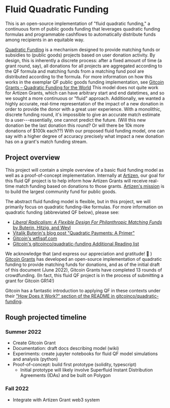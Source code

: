 # Fluid Quadratic Funding

This is an open-source implementation of "fluid quadratic funding," a continuous form of public goods funding that 
leverages quadratic funding formulas and programmable cashflows to automatically distribute funds among recipients in an
equitable way. 

[Quadratic Funding](https://vitalik.ca/general/2019/12/07/quadratic.html) is a mechanism designed to provide matching funds 
or subsidies to (public goods) projects based on 
user donation activity. By design, this is inherently a discrete process: after a fixed amount of time (a
grant round, say), all donations for all projects are aggregated according to the QF formula and matching funds from a
matching fund pool are distributed according to the formula. For more information on how this works in 
the exemplar QF public goods funding implementation, see [Gitcoin Grants – Quadratic Funding for the World](https://gitcoin.co/blog/gitcoin-grants-quadratic-funding-for-the-world/) 
This model does not quite work for Artizen Grants, which
can have arbitrary start and end datetimes, and so we sought a more continuous or "fluid" approach. Additionally, we
wanted a highly accurate, real-time representation of the impact of a new donation in order to provide the donor with a
great user experience. With a monolithic, discrete funding round, it's impossible to give an accurate match estimate
to a user---essentially, one cannot predict the future. (Will this new donation be the last donation this round? Or will there be 10k
more donations of $100k each??) With our proposed fluid funding model, one can say with a higher degree of accuracy 
precisely what impact a new donation has on a grant's match funding stream.

## Project overview

This project will contain a simple overview of a basic fluid funding model as well as a proof-of-concept implementation. 
Internally at [Artizen](https://artizen.fund/), our goal for this fluid QF project is to help inform how Artizen Grants 
will receive real-time match funding based on donations to those grants. [Artizen's mission](https://www.artizen.fund/mission) 
is to build the largest community fund for public goods.

The abstract fluid funding model is flexible, but in this project, we will primarily focus on quadratic funding-like formulas. For 
more information on quadratic funding (abbreviated QF below), please see:

* [*Liberal Radicalism: A Flexible Design For Philanthropic Matching Funds* by Buterin, Hitzig, and Weyl](https://papers.ssrn.com/sol3/papers.cfm?abstract_id=3243656)
* [Vitalik Buterin's blog post "Quadratic Payments: A Primer"](https://vitalik.ca/general/2019/12/07/quadratic.html)
* [Gitcoin's wtfisqf.com](https://wtfisqf.com/)
* [Gitcoin's gitcoinco/quadratic-funding Additional Reading list](https://github.com/gitcoinco/quadratic-funding#additional-reading)

We acknowledge that (and express our appreciation and gratitude! 🙌 ) [Gitcoin Grants](https://gitcoin.co/grants/) has 
developed an open-source implementation of quadratic funding to provide matching funds for donations, and as of the 
initial draft of this document (June 2022), Gitcoin Grants have completed 13 rounds of crowdfunding. (In fact, this 
fluid QF project is in the process of submitting a grant for Gitcoin GR14!)

Gitcoin has a fantastic introduction to applying QF in these contexts under their ["How Does it Work?" section of the README in gitcoinco/quadratic-funding](https://github.com/gitcoinco/quadratic-funding#how-does-it-work).

## Rough projected timeline

### Summer 2022

* Create Gitcoin Grant
* Documentation: draft docs describing model (wiki)
* Experiments: create jupyter notebooks for fluid QF model simulations and analysis (python)
* Proof-of-concept: build first prototype (solidity, typescript)
  * Initial prototype will likely involve Superfluid Instant Distribution Agreements (IDAs) and be built on Polygon 

### Fall 2022

* Integrate with Artizen Grant web3 system